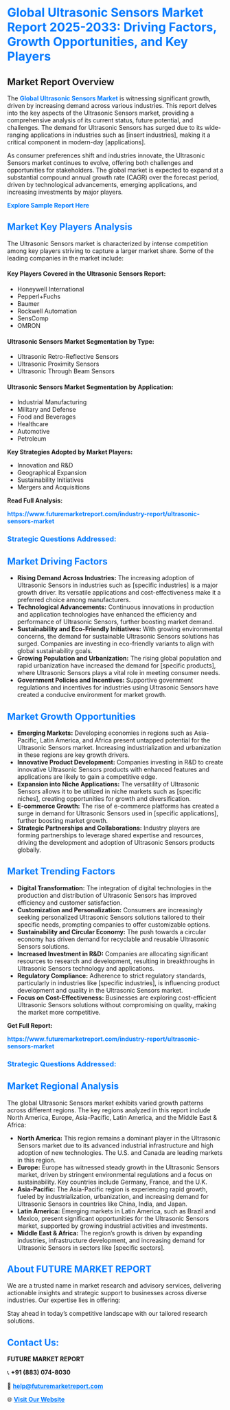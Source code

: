 <h1 style="color: #007BFF;">Global Ultrasonic Sensors Market Report 2025-2033: Driving Factors, Growth Opportunities, and Key Players</h1>

<section id="overview">
<h2>Market Report Overview</h2>
<p>The <a href="https://www.futuremarketreport.com/industry-report/ultrasonic-sensors-market" style="color: #007BFF; text-decoration: none;"><strong>Global Ultrasonic Sensors Market</strong></a> is witnessing significant growth, driven by increasing demand across various industries. This report delves into the key aspects of the Ultrasonic Sensors market, providing a comprehensive analysis of its current status, future potential, and challenges. The demand for Ultrasonic Sensors has surged due to its wide-ranging applications in industries such as [insert industries], making it a critical component in modern-day [applications].</p>
<p>As consumer preferences shift and industries innovate, the Ultrasonic Sensors market continues to evolve, offering both challenges and opportunities for stakeholders. The global market is expected to expand at a substantial compound annual growth rate (CAGR) over the forecast period, driven by technological advancements, emerging applications, and increasing investments by major players.</p>
</section>

<section id="overview">
<p><a href="https://www.futuremarketreport.com/request-sample/reportId=76933" style="color: #007BFF; text-decoration: none;"><strong>Explore Sample Report Here</strong></a></p>
</section>

<section id="key-players">
<h2 style="color: #007BFF;">Market Key Players Analysis</h2>
<p>The Ultrasonic Sensors market is characterized by intense competition among key players striving to capture a larger market share. Some of the leading companies in the market include:</p>
<h4>Key Players Covered in the Ultrasonic Sensors Report:</h4>
<ul><li>Honeywell International</li><li>Pepperl+Fuchs</li><li>Baumer</li><li>Rockwell Automation</li><li>SensComp</li><li>OMRON</li></ul>
<h4>Ultrasonic Sensors Market Segmentation by Type:</h4>
<ul><li>Ultrasonic Retro-Reflective Sensors</li><li>Ultrasonic Proximity Sensors</li><li>Ultrasonic Through Beam Sensors</li></ul>

<h4>Ultrasonic Sensors Market Segmentation by Application:</h4>
<ul><li>Industrial Manufacturing</li><li>Military and Defense</li><li>Food and Beverages</li><li>Healthcare</li><li>Automotive</li><li>Petroleum</li></ul>
<p><strong>Key Strategies Adopted by Market Players:</strong></p>
<ul>
<li>Innovation and R&D</li>
<li>Geographical Expansion</li>
<li>Sustainability Initiatives</li>
<li>Mergers and Acquisitions</li>
</ul>
</section>

<section>
<p><strong>Read Full Analysis: </strong></p><a href="https://www.futuremarketreport.com/industry-report/ultrasonic-sensors-market" style="color: #007BFF; text-decoration: none;"><strong>https://www.futuremarketreport.com/industry-report/ultrasonic-sensors-market</strong></a>
<h3 style="color: #007BFF;">Strategic Questions Addressed:</h3>
</section>

<section id="driving-factors">
<h2 style="color: #007BFF;">Market Driving Factors</h2>
<ul>
<li><strong>Rising Demand Across Industries:</strong> The increasing adoption of Ultrasonic Sensors in industries such as [specific industries] is a major growth driver. Its versatile applications and cost-effectiveness make it a preferred choice among manufacturers.</li>
<li><strong>Technological Advancements:</strong> Continuous innovations in production and application technologies have enhanced the efficiency and performance of Ultrasonic Sensors, further boosting market demand.</li>
<li><strong>Sustainability and Eco-Friendly Initiatives:</strong> With growing environmental concerns, the demand for sustainable Ultrasonic Sensors solutions has surged. Companies are investing in eco-friendly variants to align with global sustainability goals.</li>
<li><strong>Growing Population and Urbanization:</strong> The rising global population and rapid urbanization have increased the demand for [specific products], where Ultrasonic Sensors plays a vital role in meeting consumer needs.</li>
<li><strong>Government Policies and Incentives:</strong> Supportive government regulations and incentives for industries using Ultrasonic Sensors have created a conducive environment for market growth.</li>
</ul>
</section>

<section id="growth-opportunities">
<h2 style="color: #007BFF;">Market Growth Opportunities</h2>
<ul>
<li><strong>Emerging Markets:</strong> Developing economies in regions such as Asia-Pacific, Latin America, and Africa present untapped potential for the Ultrasonic Sensors market. Increasing industrialization and urbanization in these regions are key growth drivers.</li>
<li><strong>Innovative Product Development:</strong> Companies investing in R&D to create innovative Ultrasonic Sensors products with enhanced features and applications are likely to gain a competitive edge.</li>
<li><strong>Expansion into Niche Applications:</strong> The versatility of Ultrasonic Sensors allows it to be utilized in niche markets such as [specific niches], creating opportunities for growth and diversification.</li>
<li><strong>E-commerce Growth:</strong> The rise of e-commerce platforms has created a surge in demand for Ultrasonic Sensors used in [specific applications], further boosting market growth.</li>
<li><strong>Strategic Partnerships and Collaborations:</strong> Industry players are forming partnerships to leverage shared expertise and resources, driving the development and adoption of Ultrasonic Sensors products globally.</li>
</ul>
</section>

<section id="trending-factors">
<h2 style="color: #007BFF;">Market Trending Factors</h2>
<ul>
<li><strong>Digital Transformation:</strong> The integration of digital technologies in the production and distribution of Ultrasonic Sensors has improved efficiency and customer satisfaction.</li>
<li><strong>Customization and Personalization:</strong> Consumers are increasingly seeking personalized Ultrasonic Sensors solutions tailored to their specific needs, prompting companies to offer customizable options.</li>
<li><strong>Sustainability and Circular Economy:</strong> The push towards a circular economy has driven demand for recyclable and reusable Ultrasonic Sensors solutions.</li>
<li><strong>Increased Investment in R&D:</strong> Companies are allocating significant resources to research and development, resulting in breakthroughs in Ultrasonic Sensors technology and applications.</li>
<li><strong>Regulatory Compliance:</strong> Adherence to strict regulatory standards, particularly in industries like [specific industries], is influencing product development and quality in the Ultrasonic Sensors market.</li>
<li><strong>Focus on Cost-Effectiveness:</strong> Businesses are exploring cost-efficient Ultrasonic Sensors solutions without compromising on quality, making the market more competitive.</li>
</ul>
</section>

<section>
<p><strong>Get Full Report: </strong></p><a href="https://www.futuremarketreport.com/industry-report/ultrasonic-sensors-market" style="color: #007BFF; text-decoration: none;"><strong>https://www.futuremarketreport.com/industry-report/ultrasonic-sensors-market</strong></a>
<h3 style="color: #007BFF;">Strategic Questions Addressed:</h3>
</section>


<section id="regional-analysis">
<h2 style="color: #007BFF;">Market Regional Analysis</h2>
<p>The global Ultrasonic Sensors market exhibits varied growth patterns across different regions. The key regions analyzed in this report include North America, Europe, Asia-Pacific, Latin America, and the Middle East & Africa:</p>
<ul>
<li><strong>North America:</strong> This region remains a dominant player in the Ultrasonic Sensors market due to its advanced industrial infrastructure and high adoption of new technologies. The U.S. and Canada are leading markets in this region.</li>
<li><strong>Europe:</strong> Europe has witnessed steady growth in the Ultrasonic Sensors market, driven by stringent environmental regulations and a focus on sustainability. Key countries include Germany, France, and the U.K.</li>
<li><strong>Asia-Pacific:</strong> The Asia-Pacific region is experiencing rapid growth, fueled by industrialization, urbanization, and increasing demand for Ultrasonic Sensors in countries like China, India, and Japan.</li>
<li><strong>Latin America:</strong> Emerging markets in Latin America, such as Brazil and Mexico, present significant opportunities for the Ultrasonic Sensors market, supported by growing industrial activities and investments.</li>
<li><strong>Middle East & Africa:</strong> The region’s growth is driven by expanding industries, infrastructure development, and increasing demand for Ultrasonic Sensors in sectors like [specific sectors].</li>
</ul>
</section>

<footer>
<h2 style="color: #007BFF;">About FUTURE MARKET REPORT</h2>
<p>We are a trusted name in market research and advisory services, delivering actionable insights and strategic support to businesses across diverse industries. Our expertise lies in offering:</p>

<p>Stay ahead in today’s competitive landscape with our tailored research solutions.</p>

<h2 style="color: #007BFF;">Contact Us:</h2>
<p><strong>FUTURE MARKET REPORT</strong></p>
<p>📞 <strong>+91 (883) 074-8030</strong></p>
<p>📧 <strong><a href="mailto:help@futuremarketreport.com" style="color: #007BFF;">help@futuremarketreport.com</a></strong></p>
<p>🌐 <strong><a href="https://www.futuremarketreport.com/" style="color: #007BFF;">Visit Our Website</a></strong></p>
</footer>